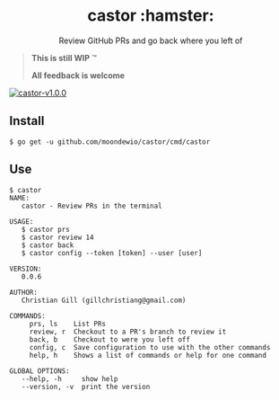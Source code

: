<h1 align="center">castor :hamster:</h1>

<p align="center">Review GitHub PRs and go back where you left of</p>

> **This is still WIP** :tm:
>
> **All feedback is welcome**

[![castor-v1.0.0](https://asciinema.org/a/205135.png)](https://asciinema.org/a/205135)

## Install

```
$ go get -u github.com/moondewio/castor/cmd/castor
```

## Use

```
$ castor
NAME:
   castor - Review PRs in the terminal

USAGE:
   $ castor prs
   $ castor review 14
   $ castor back
   $ castor config --token [token] --user [user]

VERSION:
   0.0.6

AUTHOR:
   Christian Gill (gillchristiang@gmail.com)

COMMANDS:
     prs, ls    List PRs
     review, r  Checkout to a PR's branch to review it
     back, b    Checkout to were you left off
     config, c  Save configuration to use with the other commands
     help, h    Shows a list of commands or help for one command

GLOBAL OPTIONS:
   --help, -h     show help
   --version, -v  print the version
```
